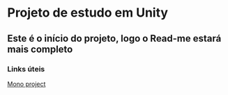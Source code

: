 <h1>Projeto de estudo em Unity</h1>

<h2>Este é o início do projeto, logo o Read-me estará mais completo</h2>


<h3>Links úteis</h3>
<a href="https://www.mono-project.com/download/stable/">Mono project</a>